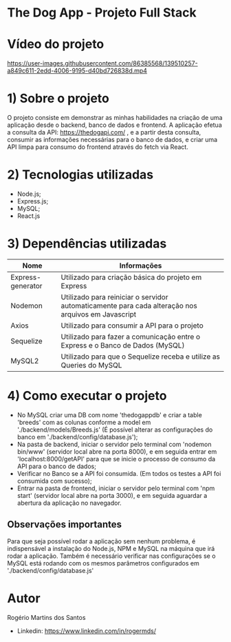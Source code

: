# The Dog App - Projeto Full Stack

# Vídeo do projeto

https://user-images.githubusercontent.com/86385568/139510257-a849c611-2edd-4006-9195-d40bd726838d.mp4

# 1) Sobre o projeto

O projeto consiste em demonstrar as minhas habilidades na criação de uma aplicação desde o backend, banco de dados e frontend. A aplicação efetua a consulta da API: https://thedogapi.com/ , e a partir desta consulta, consumir as informações necessárias para o banco de dados, e criar uma API limpa para consumo do frontend através do fetch via React.

# 2) Tecnologias utilizadas

- Node.js;
- Express.js;
- MySQL;
- React.js

# 3) Dependências utilizadas

| Nome              | Informações                                                                                        |
| ----------------- | -------------------------------------------------------------------------------------------------- |
| Express-generator | Utilizado para criação básica do projeto em Express                                                |
| Nodemon           | Utilizado para reiniciar o servidor automaticamente para cada alteração nos arquivos em Javascript |
| Axios             | Utilizado para consumir a API para o projeto                                                       |
| Sequelize         | Utilizado para fazer a comunicação entre o Express e o Banco de Dados (MySQL)                      |
| MySQL2            | Utilizado para que o Sequelize receba e utilize as Queries do MySQL                                |

# 4) Como executar o projeto

- No MySQL criar uma DB com nome 'thedogappdb' e criar a table 'breeds' com as colunas conforme a model em './backend/models/Breeds.js' (É possível alterar as configurações do banco em './backend/config/database.js');
- Na pasta de backend, iniciar o servidor pelo terminal com 'nodemon bin/www' (servidor local abre na porta 8000), e em seguida entrar em 'localhost:8000/getAPI' para que se inicie o processo de consumo da API para o banco de dados;
- Verificar no Banco se a API foi consumida. (Em todos os testes a API foi consumida com sucesso);
- Entrar na pasta de frontend, iniciar o servidor pelo terminal com 'npm start' (servidor local abre na porta 3000), e em seguida aguardar a abertura da aplicação no navegador.

## Observações importantes

Para que seja possível rodar a aplicação sem nenhum problema, é indispensável a instalação do Node.js, NPM e MySQL na máquina que irá rodar a aplicação. Também é necessário verificar nas configurações se o MySQL está rodando com os mesmos parâmetros configurados em './backend/config/database.js'

# Autor

Rogério Martins dos Santos

- Linkedin:
  https://www.linkedin.com/in/rogermds/
